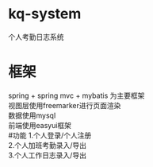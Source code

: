 # kq-system
个人考勤日志系统
# 框架
  spring + spring mvc + mybatis 为主要框架<br>
  视图层使用freemarker进行页面渲染<br>
  数据使用mysql<br>
  前端使用easyui框架<br>
#功能
  1.个人登录/个人注册<br>
  2.个人加班考勤录入/导出<br>
  3.个人工作日志录入/导出<br>
